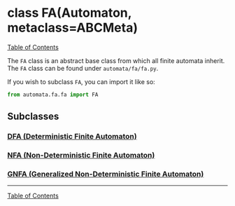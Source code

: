 # class FA(Automaton, metaclass=ABCMeta)

[Table of Contents](../README.md)

The `FA` class is an abstract base class from which all finite automata inherit.
The `FA` class can be found under `automata/fa/fa.py`.

If you wish to subclass `FA`, you can import it like so:

```python
from automata.fa.fa import FA
```

## Subclasses

### [DFA (Deterministic Finite Automaton)](class-dfa.md)
### [NFA (Non-Deterministic Finite Automaton)](class-nfa.md)
### [GNFA (Generalized Non-Deterministic Finite Automaton)](class-gnfa.md)

------

[Table of Contents](../README.md)
